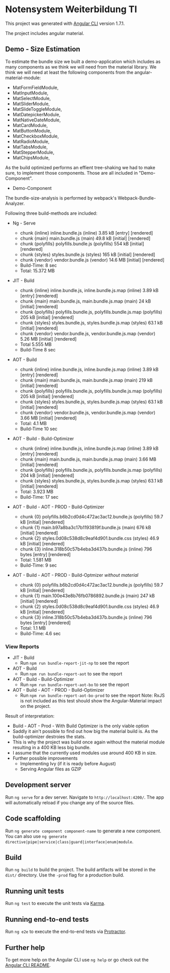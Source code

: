 # Notensystem Weiterbildung TI

This project was generated with [Angular CLI](https://github.com/angular/angular-cli) version 1.7.1.

The project includes angular material. 

## Demo - Size Estimation
To estimate the bundle size we built a demo-application which includes as many components as we think we will need from the material library. 
We think we will need at least the following components from the angular-material-module: 

* MatFormFieldModule,
* MatInputModule,
* MatSelectModule,
* MatSliderModule,
* MatSlideToggleModule,
* MatDatepickerModule,
* MatNativeDateModule,
* MatCardModule,
* MatButtonModule,
* MatCheckboxModule,
* MatRadioModule,
* MatTabsModule,
* MatStepperModule,
* MatChipsModule,

As the build optimized performs an effient tree-shaking we had to make sure, to implement those components. 
Those are all included in "Demo-Component".

* Demo-Component

The bundle-size-analysis is performed by webpack's Webpack-Bundle-Analyzer. 

Following three build-methods are included: 

* Ng - Serve 
  * chunk {inline} inline.bundle.js (inline) 3.85 kB [entry] [rendered]
  * chunk {main} main.bundle.js (main) 49.8 kB [initial] [rendered]
  * chunk {polyfills} polyfills.bundle.js (polyfills) 554 kB [initial] [rendered]
  * chunk {styles} styles.bundle.js (styles) 165 kB [initial] [rendered]
  * chunk {vendor} vendor.bundle.js (vendor) 14.6 MB [initial] [rendered]
  * Build-Time: 8 sec
  * Total: 15.372 MB
* JIT - Build
  * chunk {inline} inline.bundle.js, inline.bundle.js.map (inline) 3.89 kB [entry] [rendered]
  * chunk {main} main.bundle.js, main.bundle.js.map (main) 24 kB [initial] [rendered]
  * chunk {polyfills} polyfills.bundle.js, polyfills.bundle.js.map (polyfills) 205 kB [initial] [rendered]
  * chunk {styles} styles.bundle.js, styles.bundle.js.map (styles) 63.1 kB [initial] [rendered]
  * chunk {vendor} vendor.bundle.js, vendor.bundle.js.map (vendor) 5.26 MB [initial] [rendered]
  * Total 5.555 MB
  * Build-Time 8 sec
* AOT - Build
  * chunk {inline} inline.bundle.js, inline.bundle.js.map (inline) 3.89 kB [entry] [rendered]
  * chunk {main} main.bundle.js, main.bundle.js.map (main) 219 kB [initial] [rendered]
  * chunk {polyfills} polyfills.bundle.js, polyfills.bundle.js.map (polyfills) 205 kB [initial] [rendered]
  * chunk {styles} styles.bundle.js, styles.bundle.js.map (styles) 63.1 kB [initial] [rendered]
  * chunk {vendor} vendor.bundle.js, vendor.bundle.js.map (vendor) 3.66 MB [initial] [rendered]
  * Total: 4.1 MB
  * Build-Time 10 sec
* AOT - Build - Build-Optimizer
  * chunk {inline} inline.bundle.js, inline.bundle.js.map (inline) 3.89 kB [entry] [rendered]
  * chunk {main} main.bundle.js, main.bundle.js.map (main) 3.66 MB [initial] [rendered]
  * chunk {polyfills} polyfills.bundle.js, polyfills.bundle.js.map (polyfills) 204 kB [initial] [rendered]
  * chunk {styles} styles.bundle.js, styles.bundle.js.map (styles) 63.1 kB [initial] [rendered]
  * Total: 3.923 MB
  * Build-Time: 17 sec
* AOT - Build - AOT - PROD - Build-Optimizer
  * chunk {0} polyfills.b6b2cd0d4c472ac3ac12.bundle.js (polyfills) 59.7 kB [initial] [rendered]
  * chunk {1} main.b97a8ba3c17b1193819f.bundle.js (main) 676 kB [initial] [rendered]
  * chunk {2} styles.0d08c538d8c9eaf4d901.bundle.css (styles) 46.9 kB [initial] [rendered]
  * chunk {3} inline.318b50c57b4eba3d437b.bundle.js (inline) 796 bytes [entry] [rendered]
  * Total: 1.581 MB
  * Build-Time: 9 sec 

* AOT - Build - AOT - PROD - Build-Optmizer *without material*
  * chunk {0} polyfills.b6b2cd0d4c472ac3ac12.bundle.js (polyfills) 59.7 kB [initial] [rendered]
  * chunk {1} main.100e43e8b76fb0786892.bundle.js (main) 247 kB [initial] [rendered]
  * chunk {2} styles.0d08c538d8c9eaf4d901.bundle.css (styles) 46.9 kB [initial] [rendered]
  * chunk {3} inline.318b50c57b4eba3d437b.bundle.js (inline) 796 bytes [entry] [rendered]
  * Total: 1.1 MB
  * Build-Time: 4.6 sec


### View Reports
* JIT - Build
  * Run `npm run bundle-report-jit-np` to see the report 
* AOT - Build
  * Run `npm run bundle-report-aot` to see the report
* AOT - Build - Build-Optimizer
  * Run `npm run bundle-report-aot-bo` to see the report
* AOT - Build - AOT - PROD - Build-Optimizer
  * Run `npm run bundle-report-aot-bo-prod` to see the report
Note: RxJS is not included as this test should show the Angular-Material impact on the project.

Result of interpretation: 
* Build - AOT - Prod - With Build Optimizer is the only viable option
* Saddly it ain't possible to find out how big the material build is. As the build-optimizer destroies the stats. 
* This is why the project was build once again without the material module resulting in a 400 KB less big bundle. 
* I assume that the currently used modules use around 400 KB in size. 
* Further possible improvements 
  * Implementing Ivy (if it is ready before August)
  * Serving Angular files as GZIP 

## Development server

Run `ng serve` for a dev server. Navigate to `http://localhost:4200/`. The app will automatically reload if you change any of the source files.

## Code scaffolding

Run `ng generate component component-name` to generate a new component. You can also use `ng generate directive|pipe|service|class|guard|interface|enum|module`.

## Build

Run `ng build` to build the project. The build artifacts will be stored in the `dist/` directory. Use the `-prod` flag for a production build.

## Running unit tests

Run `ng test` to execute the unit tests via [Karma](https://karma-runner.github.io).

## Running end-to-end tests

Run `ng e2e` to execute the end-to-end tests via [Protractor](http://www.protractortest.org/).

## Further help

To get more help on the Angular CLI use `ng help` or go check out the [Angular CLI README](https://github.com/angular/angular-cli/blob/master/README.md).
